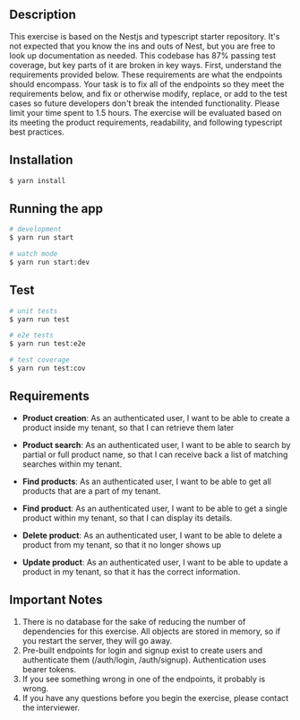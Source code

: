 ## Description

This exercise is based on the Nestjs and typescript starter repository. It's not expected that you know the ins and outs of Nest, but you are free to look up documentation as needed. This codebase has 87% passing test coverage, but key parts of it are broken in key ways. First, understand the requirements provided below. These requirements are what the endpoints should encompass. Your task is to fix all of the endpoints so they meet the requirements below, and fix or otherwise modify, replace, or add to the test cases so future developers don't break the intended functionality. Please limit your time spent to 1.5 hours. The exercise will be evaluated based on its meeting the product requirements, readability, and following typescript best practices.

## Installation

```bash
$ yarn install
```

## Running the app

```bash
# development
$ yarn run start

# watch mode
$ yarn run start:dev

```

## Test

```bash
# unit tests
$ yarn run test

# e2e tests
$ yarn run test:e2e

# test coverage
$ yarn run test:cov
```


## Requirements
- **Product creation**:  As an authenticated user, I want to be able to create a product inside my tenant, so that I can retrieve them later

- **Product search**: As an authenticated user, I want to be able to search by partial or full product name, so that I can receive back a list of matching searches within my tenant.

- **Find products**: As an authenticated user, I want to be able to get all products that are a part of my tenant.

- **Find product**: As an authenticated user, I want to be able to get a single product within my tenant, so that I can display its details.

- **Delete product**: As an authenticated user, I want to be able to delete a product from my tenant, so that it no longer shows up

- **Update product**: As an authenticated user, I want to be able to update a product in my tenant, so that it has the correct information.


## Important Notes
1. There is no database for the sake of reducing the number of dependencies for this exercise. All objects are stored in memory, so if you restart the server, they will go away.
2. Pre-built endpoints for login and signup exist to create users and authenticate them (/auth/login, /auth/signup). Authentication uses bearer tokens.
3. If you see something wrong in one of the endpoints, it probably is wrong.
4. If you have any questions before you begin the exercise, please contact the interviewer.